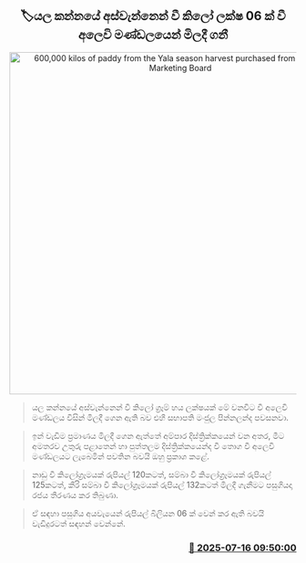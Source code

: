<p align='center'><b><h2 align='center' title='600,000 kilos of paddy from the Yala season harvest purchased from the Paddy Marketing Board'>🏷යල කන්නයේ අස්වැන්නෙන් වී කිලෝ ලක්ෂ 06 ක් වී අලෙවි මණ්ඩලයෙන් මිලදී ගනී</h2></b></p>
<p align='center'><img src='https://helakuru.sgp1.cdn.digitaloceanspaces.com/esana/images/lib/wee.jpg' width='600' alt='600,000 kilos of paddy from the Yala season harvest purchased from the Paddy Marketing Board'></p>

> යල කන්නයේ අස්වැන්නෙන් වී කිලෝ ග්‍රෑම් හය ලක්ෂයක් මේ වනවිට වී අලෙවි මණ්ඩලය විසින් මිලදී ගෙන ඇති බව එහි සභාපති මංජුල පින්නලන්ද පවසනවා.

> ඉන් වැඩිම ප්‍රමාණය මිලදී ගෙන ඇත්තේ අම්පාර දිස්ත්‍රික්කයෙන් වන අතර, මීට අමතරව උතුරු පළාතෙන් හා පුත්තලම දිස්ත්‍රික්කයෙන්ද වී තොග වී අලෙවි මණ්ඩලයට ලැබෙමින් පවතින බවයි ඔහු ප්‍රකාශ කළේ.

> නාඩු වී කිලෝග්‍රෑමයක් රුපියල් 120කටත්, සම්බා වී කිලෝග්‍රෑමයක් රුපියල් 125කටත්, කීරි සම්බා වී කිලෝග්‍රෑමයක් රුපියල් 132කටත් මිලදී ගැනීමට පසුගියදා රජය තීරණය කර තිබුණා.

> ඒ සඳහා පසුගිය අයවැයෙන් රුපියල් බිලියන 06 ක් වෙන් කර ඇති බවයි වැඩිදුරටත් සඳහන් වෙන්නේ.



<h3 align='right'><a href='https://www.helakuru.lk/esana/p/111893/'>📅 2025-07-16 09:50:00</a></h3>
